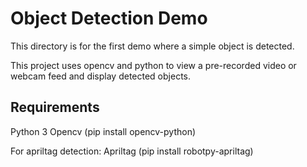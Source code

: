 # Object Detection Demo

This directory is for the first demo where a simple object is detected.

This project uses opencv and python to view a pre-recorded video or webcam feed and display detected objects.

## Requirements
Python 3
Opencv (pip install opencv-python)

For apriltag detection:
Apriltag (pip install robotpy-apriltag)
